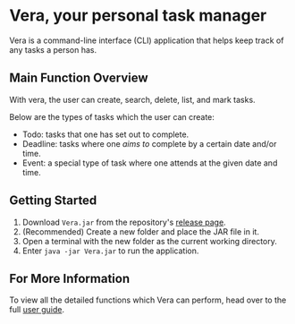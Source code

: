 # Vera, your personal task manager

Vera is a command-line interface (CLI) application that helps keep track of any tasks a person has.

## Main Function Overview

With vera, the user can create, search, delete, list, and mark tasks.

Below are the types of tasks which the user can create:
* Todo: tasks that one has set out to complete.
* Deadline: tasks where one *aims to* complete by a certain date and/or time.
* Event: a special type of task where one attends at the given date and time.

## Getting Started

1. Download `Vera.jar` from the repository's [release page](https://github.com/jltha/ip/releases/tag/A-Release).
2. (Recommended) Create a new folder and place the JAR file in it.
3. Open a terminal with the new folder as the current working directory.
4. Enter `java -jar Vera.jar` to run the application.

## For More Information

To view all the detailed functions which Vera can perform, head over to the full [user guide](https://jltha.github.io/ip/).
